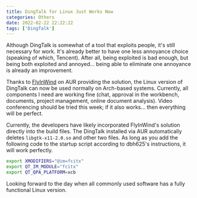 ```yaml
---
title: DingTalk for Linux Just Works Now
categories: Others
date: 2022-02-22 22:22:22
tags: ['DingTalk']
---
```


Although DingTalk is somewhat of a tool that exploits people, it's still necessary for work. It's already better to have one less annoyance choice (speaking of which, Tencent). After all, being exploited is bad enough, but being both exploited and annoyed... being able to eliminate one annoyance is already an improvement.

<!-- more -->

Thanks to [FlyInWind](https://aur.archlinux.org/packages/dingtalk-bin) on AUR providing the solution, the Linux version of DingTalk can now be used normally on Arch-based systems. Currently, all components I need are working fine (chat, approval in the workbench, documents, project management, online document analysis). Video conferencing should be tried this week; if it also works... then everything will be perfect.

Currently, the developers have likely incorporated FlyInWind's solution directly into the build files. The DingTalk installed via AUR automatically deletes `libgtk-x11-2.0.so` and other two files. As long as you add the following code to the startup script according to dbh625's instructions, it will work perfectly.

```bash
export XMODIFIERS="@im=fcitx"
export QT_IM_MODULE="fcitx"
export QT_QPA_PLATFORM=xcb
```

Looking forward to the day when all commonly used software has a fully functional Linux version.
